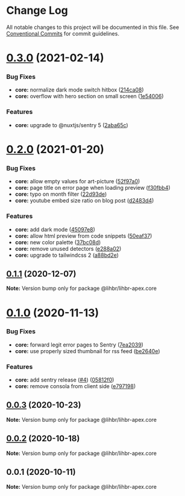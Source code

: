# Change Log

All notable changes to this project will be documented in this file.
See [Conventional Commits](https://conventionalcommits.org) for commit guidelines.

# [0.3.0](https://github.com/lihbr/lihbr-apex/compare/@lihbr/lihbr-apex.core@0.2.0...@lihbr/lihbr-apex.core@0.3.0) (2021-02-14)


### Bug Fixes

* **core:** normalize dark mode switch hitbox ([214ca08](https://github.com/lihbr/lihbr-apex/commit/214ca083e3b4a2e1b11bf6b8fb815b69362d9cf9))
* **core:** overflow with hero section on small screen ([1e54006](https://github.com/lihbr/lihbr-apex/commit/1e5400617b7eb1d6301a5b3e7287b8ba9c27a990))


### Features

* **core:** upgrade to @nuxtjs/sentry 5 ([2aba65c](https://github.com/lihbr/lihbr-apex/commit/2aba65c47d0caf6862908e2ae5045df512505b88))





# [0.2.0](https://github.com/lihbr/lihbr-apex/compare/@lihbr/lihbr-apex.core@0.1.1...@lihbr/lihbr-apex.core@0.2.0) (2021-01-20)


### Bug Fixes

* **core:** allow empty values for art-picture ([52f97a0](https://github.com/lihbr/lihbr-apex/commit/52f97a062448679ca5980de71bcb991b13156148))
* **core:** page title on error page when loading preview ([f30fbb4](https://github.com/lihbr/lihbr-apex/commit/f30fbb4a8e820d1ee89a9650998d87df2279dbb0))
* **core:** typo on month filter ([22d93de](https://github.com/lihbr/lihbr-apex/commit/22d93dede02404a120c30788e9506ce9154483f9))
* **core:** youtube embed size ratio on blog post ([d2483d4](https://github.com/lihbr/lihbr-apex/commit/d2483d4558b201194922b5a115e095dd029af0a0))


### Features

* **core:** add dark mode ([45097e8](https://github.com/lihbr/lihbr-apex/commit/45097e8630b01f0d27644a9f5ba84982fce39ff5))
* **core:** allow html preview from code snippets ([50eaf37](https://github.com/lihbr/lihbr-apex/commit/50eaf372beb9324add3ada89bf71676aeb97b4bf))
* **core:** new color palette ([37bc08d](https://github.com/lihbr/lihbr-apex/commit/37bc08d4bc77d71e16078102d3645c6cce51d3fe))
* **core:** remove unused detectors ([e288a02](https://github.com/lihbr/lihbr-apex/commit/e288a02bd04b8091911f7185b5af3bde83b1d21b))
* **core:** upgrade to tailwindcss 2 ([a88bd2e](https://github.com/lihbr/lihbr-apex/commit/a88bd2e3947db53de78bf8a884936615d539559c))





## [0.1.1](https://github.com/lihbr/lihbr-apex/compare/@lihbr/lihbr-apex.core@0.1.0...@lihbr/lihbr-apex.core@0.1.1) (2020-12-07)

**Note:** Version bump only for package @lihbr/lihbr-apex.core





# [0.1.0](https://github.com/lihbr/lihbr-apex/compare/@lihbr/lihbr-apex.core@0.0.3...@lihbr/lihbr-apex.core@0.1.0) (2020-11-13)


### Bug Fixes

* **core:** forward legit error pages to Sentry ([7ea2039](https://github.com/lihbr/lihbr-apex/commit/7ea2039112ac9630aa405201c00e9cb70549d5f9))
* **core:** use properly sized thumbnail for rss feed ([be2640e](https://github.com/lihbr/lihbr-apex/commit/be2640eb38c261dc7a01dc7dc0104c100a82effe))


### Features

* **core:** add sentry release ([#4](https://github.com/lihbr/lihbr-apex/issues/4)) ([05812f0](https://github.com/lihbr/lihbr-apex/commit/05812f0616675be560387526e46646ac74646ba7))
* **core:** remove consola from client side ([e797198](https://github.com/lihbr/lihbr-apex/commit/e797198e4e426c6070038b6443a34da19ea6af08))





## [0.0.3](https://github.com/lihbr/lihbr-apex/compare/@lihbr/lihbr-apex.core@0.0.2...@lihbr/lihbr-apex.core@0.0.3) (2020-10-23)

**Note:** Version bump only for package @lihbr/lihbr-apex.core





## [0.0.2](https://github.com/lihbr/lihbr-apex/compare/@lihbr/lihbr-apex.core@0.0.1...@lihbr/lihbr-apex.core@0.0.2) (2020-10-18)

**Note:** Version bump only for package @lihbr/lihbr-apex.core





## 0.0.1 (2020-10-11)

**Note:** Version bump only for package @lihbr/lihbr-apex.core
